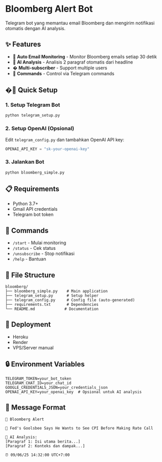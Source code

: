 # Bloomberg Alert Bot

Telegram bot yang memantau email Bloomberg dan mengirim notifikasi otomatis dengan AI analysis.

## ✨ Features
- 📧 **Auto Email Monitoring** - Monitor Bloomberg emails setiap 30 detik
- 🤖 **AI Analysis** - Analisis 2 paragraf otomatis dari headline
- � **Multi-subscriber** - Support multiple users
- 📱 **Commands** - Control via Telegram commands

## �🚀 Quick Setup

### 1. Setup Telegram Bot
```bash
python telegram_setup.py
```

### 2. Setup OpenAI (Opsional)
Edit `telegram_config.py` dan tambahkan OpenAI API key:
```python
OPENAI_API_KEY = "sk-your-openai-key"
```

### 3. Jalankan Bot
```bash
python bloomberg_simple.py
```

## 📋 Requirements
- Python 3.7+
- Gmail API credentials
- Telegram bot token

## 🔧 Commands
- `/start` - Mulai monitoring
- `/status` - Cek status
- `/unsubscribe` - Stop notifikasi
- `/help` - Bantuan

## 📁 File Structure
```
bloomberg/
├── bloomberg_simple.py    # Main application
├── telegram_setup.py      # Setup helper
├── telegram_config.py     # Config file (auto-generated)
├── requirements.txt       # Dependencies
└── README.md             # Documentation
```

## 🚀 Deployment
- Heroku
- Render 
- VPS/Server manual

## 🔒 Environment Variables
```
TELEGRAM_TOKEN=your_bot_token
TELEGRAM_CHAT_ID=your_chat_id
GOOGLE_CREDENTIALS_JSON=your_credentials_json
OPENAI_API_KEY=your_openai_key  # Opsional untuk AI analysis
```

## 📰 Message Format
```
🔔 Bloomberg Alert

📰 Fed's Goolsbee Says He Wants to See CPI Before Making Rate Call

🤖 AI Analysis:
[Paragraf 1: Isi utama berita...]
[Paragraf 2: Konteks dan dampak...]

⏰ 09/06/25 14:32:00 UTC+7:00
```
